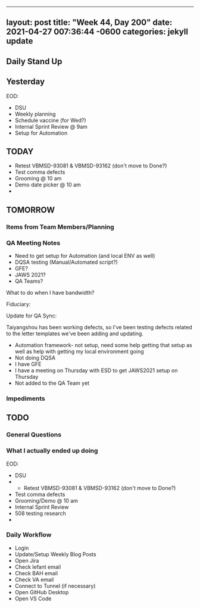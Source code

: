 
---
layout: post
title:  "Week 44, Day 200"
date:   2021-04-27 007:36:44 -0600
categories: jekyll update
---

## Daily Stand Up
## Yesterday
EOD:
* DSU
* Weekly planning
* Schedule vaccine (for Wed?)
* Internal Sprint Review @ 9am
* Setup for Automation 
  
## TODAY
* Retest VBMSD-93081 & VBMSD-93162 (don't move to Done?)
* Test comma defects
* Grooming @ 10 am
* Demo date picker @ 10 am
* 

## TOMORROW

### Items from Team Members/Planning

### QA Meeting Notes
* Need to get setup for Automation (and local ENV as well)
* DQSA testing (Manual/Automated script?)
* GFE?
* JAWS 2021?
* QA Teams?

What to do when I have bandwidth?

Fiduciary:

Update for QA Sync:

Taiyangshou has been working defects, so I've been testing defects related to the letter templates we've been adding and updating. 

* Automation framework- not setup, need some help getting that setup as well as help with getting my local environment going
* Not doing DQSA
* I have GFE
* I have a meeting on Thursday with ESD to get JAWS2021 setup on Thursday
* Not added to the QA Team yet

### Impediments

## TODO

### General Questions  

### What I actually ended up doing
EOD:
* DSU
* * Retest VBMSD-93081 & VBMSD-93162 (don't move to Done?)
* Test comma defects
* Grooming/Demo @ 10 am
* Internal Sprint Review
* 508 testing research
* 


### Daily Workflow
* Login
* Update/Setup Weekly Blog Posts
* Open Jira
* Check lefant email
* Check BAH email
* Check VA email
* Connect to Tunnel (if necessary)
* Open GitHub Desktop
* Open VS Code